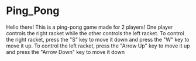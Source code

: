 # Ping_Pong
Hello there! This is a ping-pong game made for 2 players! One player controls the right racket while the other controls the left racket. To control the right racket, press the "S" key to move it down and press the "W" key to move it up. To control the left racket, press the "Arrow Up" key to move it up and press the "Arrow Down" key to move it down
